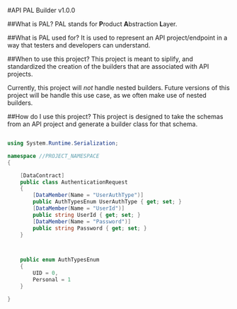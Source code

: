 #API PAL Builder v1.0.0

##What is PAL?
PAL stands for **P**roduct **A**bstraction **L**ayer.

##What is PAL used for? 
It is used to represent an API project/endpoint in a way that testers and developers can understand. 

##When to use this project?
This project is meant to siplify, and standardized the creation of the builders that are associated with API projects.

Currently, this project will *not* handle nested builders. Future versions of this project will be handle this use case, as we often make use of nested builders.

##How do I use this project?
This project is designed to take the schemas from an API project and generate a builder class for that schema.


```cs

using System.Runtime.Serialization;

namespace //PROJECT_NAMESPACE
{

    [DataContract]
    public class AuthenticationRequest
    {
        [DataMember(Name = "UserAuthType")]
        public AuthTypesEnum UserAuthType { get; set; }
        [DataMember(Name = "UserId")]
        public string UserId { get; set; }
        [DataMember(Name = "Password")]
        public string Password { get; set; }
    }



    public enum AuthTypesEnum
    {
        UID = 0,
        Personal = 1
    }

}
```